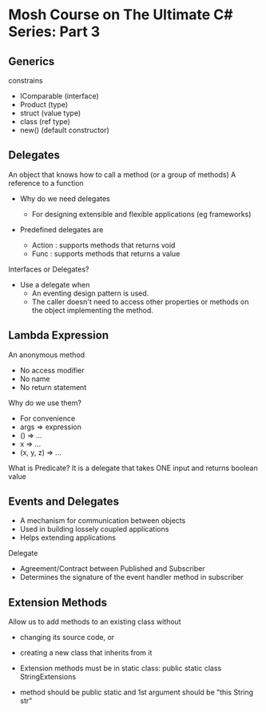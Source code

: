 # Mosh Course on The Ultimate C# Series: Part 3

## Generics

constrains

- IComparable (interface)
- Product (type)
- struct (value type)
- class (ref type)
- new() (default constructor)

## Delegates

An object that knows how to call a method (or a group of methods)
A reference to a function

- Why do we need delegates

  - For designing extensible and flexible applications (eg frameworks)

- Predefined delegates are
  - Action : supports methods that returns void
  - Func : supports methods that returns a value

Interfaces or Delegates?

- Use a delegate when
  - An eventing design pattern is used.
  - The caller doesn't need to access other properties or methods on the object implementing the method.

## Lambda Expression

An anonymous method

- No access modifier
- No name
- No return statement

Why do we use them?

- For convenience
- args => expression
- () => ...
- x => ...
- (x, y, z) => ...

What is Predicate?
It is a delegate that takes ONE input and returns boolean value

## Events and Delegates

- A mechanism for communication between objects
- Used in building lossely coupled applications
- Helps extending applications

Delegate

- Agreement/Contract between Published and Subscriber
- Determines the signature of the event handler method in subscriber

## Extension Methods

Allow us to add methods to an existing class without

- changing its source code, or
- creating a new class that inherits from it

- Extension methods must be in static class: public static class StringExtensions
- method should be public static and 1st argument should be "this String str"
